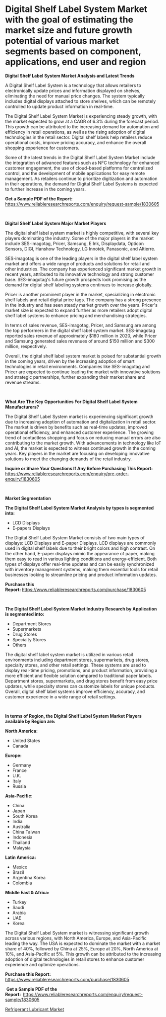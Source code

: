 <p><h1>Digital Shelf Label System Market with the goal of estimating the market size and future growth potential of various market segments based on component, applications, end user and region</h1></p><p><strong>Digital Shelf Label System Market Analysis and Latest Trends</strong></p>
<p><p>A Digital Shelf Label System is a technology that allows retailers to electronically update prices and information displayed on shelves, eliminating the need for manual price changes. The system typically includes digital displays attached to store shelves, which can be remotely controlled to update product information in real-time.</p><p>The Digital Shelf Label System Market is experiencing steady growth, with the market expected to grow at a CAGR of 6.3% during the forecast period. This growth can be attributed to the increasing demand for automation and efficiency in retail operations, as well as the rising adoption of digital technologies in the retail sector. Digital shelf labels help retailers reduce operational costs, improve pricing accuracy, and enhance the overall shopping experience for customers.</p><p>Some of the latest trends in the Digital Shelf Label System Market include the integration of advanced features such as NFC technology for enhanced customer engagement, the use of cloud-based platforms for centralized control, and the development of mobile applications for easy remote management. As retailers continue to prioritize digitization and automation in their operations, the demand for Digital Shelf Label Systems is expected to further increase in the coming years.</p></p>
<p><strong>Get a Sample PDF of the Report:&nbsp;</strong> <a href="https://www.reliableresearchreports.com/enquiry/request-sample/1830605">https://www.reliableresearchreports.com/enquiry/request-sample/1830605</a></p>
<p>&nbsp;</p>
<p><strong>Digital Shelf Label System Major Market Players</strong></p>
<p><p>The digital shelf label system market is highly competitive, with several key players dominating the industry. Some of the major players in the market include SES-imagotag, Pricer, Samsung, E Ink, Displaydata, Opticon Sensors, DIGI, Hanshow Technology, LG Innotek, Panasonic, and Altierre.</p><p>SES-imagotag is one of the leading players in the digital shelf label system market and offers a wide range of products and solutions for retail and other industries. The company has experienced significant market growth in recent years, attributed to its innovative technology and strong customer base. SES-imagotag's future growth prospects look promising as the demand for digital shelf labeling systems continues to increase globally.</p><p>Pricer is another prominent player in the market, specializing in electronic shelf labels and retail digital price tags. The company has a strong presence in the industry and has seen steady market growth over the years. Pricer's market size is expected to expand further as more retailers adopt digital shelf label systems to enhance pricing and merchandising strategies.</p><p>In terms of sales revenue, SES-imagotag, Pricer, and Samsung are among the top performers in the digital shelf label system market. SES-imagotag reported sales revenue of approximately $180 million in 2020, while Pricer and Samsung generated sales revenues of around $150 million and $300 million, respectively.</p><p>Overall, the digital shelf label system market is poised for substantial growth in the coming years, driven by the increasing adoption of smart technologies in retail environments. Companies like SES-imagotag and Pricer are expected to continue leading the market with innovative solutions and strategic partnerships, further expanding their market share and revenue streams.</p></p>
<p>&nbsp;</p>
<p><strong>What Are The Key Opportunities For Digital Shelf Label System Manufacturers?</strong></p>
<p><p>The Digital Shelf Label System market is experiencing significant growth due to increasing adoption of automation and digitalization in retail sector. The market is driven by benefits such as real-time updates, improved operational efficiency, and enhanced customer experience. The growing trend of contactless shopping and focus on reducing manual errors are also contributing to the market growth. With advancements in technology like IoT and AI, the market is expected to witness continued growth in the coming years. Key players in the market are focusing on developing innovative solutions to meet the changing demands of the retail industry.</p></p>
<p><strong>Inquire or Share Your Questions If Any Before Purchasing This Report:</strong> <a href="https://www.reliableresearchreports.com/enquiry/pre-order-enquiry/1830605">https://www.reliableresearchreports.com/enquiry/pre-order-enquiry/1830605</a></p>
<p>&nbsp;</p>
<p><strong>Market Segmentation</strong></p>
<p><strong>The Digital Shelf Label System Market Analysis by types is segmented into:</strong></p>
<p><ul><li>LCD Displays</li><li>E-papers Displays</li></ul></p>
<p><p>The Digital Shelf Label System Market consists of two main types of displays: LCD Displays and E-paper Displays. LCD displays are commonly used in digital shelf labels due to their bright colors and high contrast. On the other hand, E-paper displays mimic the appearance of paper, making them easy to read in various lighting conditions and energy-efficient. Both types of displays offer real-time updates and can be easily synchronized with inventory management systems, making them essential tools for retail businesses looking to streamline pricing and product information updates.</p></p>
<p><strong>Purchase this Report:&nbsp;</strong><a href="https://www.reliableresearchreports.com/purchase/1830605">https://www.reliableresearchreports.com/purchase/1830605</a></p>
<p>&nbsp;</p>
<p><strong>The Digital Shelf Label System Market Industry Research by Application is segmented into:</strong></p>
<p><ul><li>Department Stores</li><li>Supermarkets</li><li>Drug Stores</li><li>Specialty Stores</li><li>Others</li></ul></p>
<p><p>The digital shelf label system market is utilized in various retail environments including department stores, supermarkets, drug stores, specialty stores, and other retail settings. These systems are used to display real-time pricing, promotions, and product information, providing a more efficient and flexible solution compared to traditional paper labels. Department stores, supermarkets, and drug stores benefit from easy price updates, while specialty stores can customize labels for unique products. Overall, digital shelf label systems improve efficiency, accuracy, and customer experience in a wide range of retail settings.</p></p>
<p>&nbsp;</p>
<p><strong>In terms of Region, the Digital Shelf Label System Market Players available by Region are:</strong></p>
<p>
    <p> <strong> North America: </strong>
        <ul>
            <li>United States</li>
            <li>Canada</li>
        </ul>
        </p> 
    <p> <strong> Europe: </strong>
        <ul>
            <li>Germany</li>
            <li>France</li>
            <li>U.K.</li>
            <li>Italy</li>
            <li>Russia</li>
        </ul>
        </p> 
    <p> <strong> Asia-Pacific: </strong>
        <ul>
            <li>China</li>
            <li>Japan</li>
            <li>South Korea</li>
            <li>India</li>
            <li>Australia</li>
            <li>China Taiwan</li>
            <li>Indonesia</li>
            <li>Thailand</li>
            <li>Malaysia</li>
        </ul>
        </p> 
    <p> <strong> Latin America: </strong>
        <ul>
            <li>Mexico</li>
            <li>Brazil</li>
            <li>Argentina Korea</li>
            <li>Colombia</li>
        </ul>
        </p> 
    <p> <strong> Middle East & Africa: </strong>
        <ul>
            <li>Turkey</li>
            <li>Saudi</li>
            <li>Arabia</li>
            <li>UAE</li>
            <li>Korea</li>
        </ul>
    </p>
    </p>
<p><p>The Digital Shelf Label System market is witnessing significant growth across various regions, with North America, Europe, and Asia-Pacific leading the way. The USA is expected to dominate the market with a market share of 40%, followed by China at 25%, Europe at 20%, North America at 10%, and Asia-Pacific at 5%. This growth can be attributed to the increasing adoption of digital technologies in retail stores to enhance customer experience and optimize operations.</p></p>
<p><strong>Purchase this Report: </strong><a href="https://www.reliableresearchreports.com/purchase/1830605">https://www.reliableresearchreports.com/purchase/1830605</a></p>
<p>&nbsp;<strong>Get a Sample PDF of the Report:&nbsp;&nbsp;</strong><a href="https://www.reliableresearchreports.com/enquiry/request-sample/1830605">https://www.reliableresearchreports.com/enquiry/request-sample/1830605</a></p>
<p><strong></strong></p>
<p><p><a href="https://butternut-bug-553.notion.site/Refrigerant-Lubricant-Market-Dynamics-2024-2031-Also-about-Its-Market-Trends-Projections-and-Oppo-150a0cf510014a05bb18c5deab9df76f">Refrigerant Lubricant Market</a></p></p>